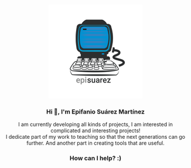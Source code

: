 <div align="center">
   <picture>
      <source type="image/webp" srcset="img\logos\logo.webp" width="256">
      <img alt="logo" src="img\logos\logo.png" width="256">
   </picture>

   <h3>Hi 👋, I'm Epifanio Suárez Martínez</h3>
   <p>I am currently developing all kinds of projects, I am interested in complicated and interesting projects!<br>I dedicate part of my work to teaching so that the next generations can go further. And another part in creating tools that are useful.</p>

   <h3>How can I help? :)</h3>
</div>
